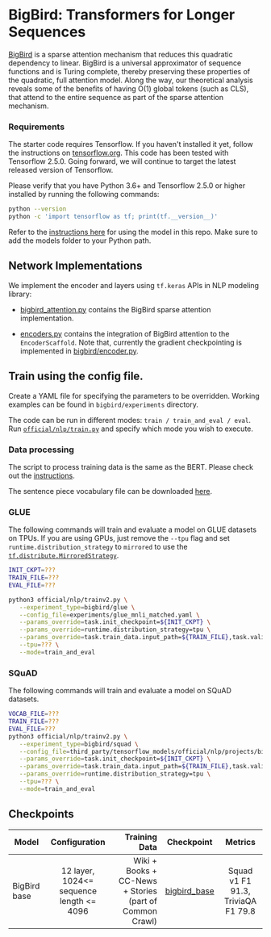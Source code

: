 # BigBird: Transformers for Longer Sequences

[BigBird](https://arxiv.org/abs/2007.14062)
is a sparse attention mechanism that reduces this quadratic dependency to
linear. BigBird is a universal approximator of sequence functions and is Turing
complete, thereby preserving these properties of the quadratic, full attention
model. Along the way, our theoretical analysis reveals some of the benefits of
having O(1) global tokens (such as CLS), that attend to the entire sequence as
part of the sparse attention mechanism.

### Requirements

The starter code requires Tensorflow. If you haven't installed it yet, follow
the instructions on [tensorflow.org][1].
This code has been tested with Tensorflow 2.5.0. Going forward,
we will continue to target the latest released version of Tensorflow.

Please verify that you have Python 3.6+ and Tensorflow 2.5.0 or higher
installed by running the following commands:

```sh
python --version
python -c 'import tensorflow as tf; print(tf.__version__)'
```

Refer to the [instructions here][2]
for using the model in this repo. Make sure to add the models folder to your
Python path.

[1]: https://www.tensorflow.org/install/
[2]:
https://github.com/tensorflow/models/tree/master/official#running-the-models

## Network Implementations

We implement the encoder and layers using `tf.keras` APIs in NLP
modeling library:

  * [bigbird_attention.py](https://github.com/tensorflow/models/blob/master/official/nlp/modeling/layers/bigbird_attention.py)
  contains the BigBird sparse attention implementation.

  * [encoders.py](https://github.com/tensorflow/models/blob/master/official/nlp/configs/encoders.py)
  contains the integration of BigBird attention to the `EncoderScaffold`. Note
  that, currently the gradient checkpointing is implemented in
  [bigbird/encoder.py](https://github.com/tensorflow/models/blob/master/official/nlp/projects/bigbird/encoder.py).

## Train using the config file.
Create a YAML file for specifying the parameters to be overridden.
Working examples can be found in `bigbird/experiments` directory.

The code can be run in different modes: `train / train_and_eval / eval`.
Run [`official/nlp/train.py`](https://github.com/tensorflow/models/blob/master/official/nlp/train.py)
and specify which mode you wish to execute.

### Data processing

The script to process training data is the same as the BERT. Please check out
the [instructions](https://github.com/tensorflow/models/blob/master/official/nlp/docs/train.md#fine-tuning-sentence-classification-with-bert-from-tf-hub).

The sentence piece vocabulary file can be downloaded [here](https://storage.googleapis.com/tf_model_garden/nlp/bigbird/vocab_sp.model).

### GLUE

The following commands will train and evaluate a model on GLUE datasets on TPUs.
If you are using GPUs, just remove the `--tpu` flag and set
`runtime.distribution_strategy` to `mirrored` to use the
[`tf.distribute.MirroredStrategy`](https://www.tensorflow.org/api_docs/python/tf/distribute/MirroredStrategy).

```bash
INIT_CKPT=???
TRAIN_FILE=???
EVAL_FILE=???

python3 official/nlp/trainv2.py \
   --experiment_type=bigbird/glue \
   --config_file=experiments/glue_mnli_matched.yaml \
   --params_override=task.init_checkpoint=${INIT_CKPT} \
   --params_override=runtime.distribution_strategy=tpu \
   --params_override=task.train_data.input_path=${TRAIN_FILE},task.validation_data.input_path=${EVAL_FILE} \
   --tpu=??? \
   --mode=train_and_eval
```

### SQuAD

The following commands will train and evaluate a model on SQuAD datasets.

```bash
VOCAB_FILE=???
TRAIN_FILE=???
EVAL_FILE=???
python3 official/nlp/trainv2.py \
   --experiment_type=bigbird/squad \
   --config_file=third_party/tensorflow_models/official/nlp/projects/bigbird/experiments/squad_v1.yaml \
   --params_override=task.init_checkpoint=${INIT_CKPT} \
   --params_override=task.train_data.input_path=${TRAIN_FILE},task.validation_data.input_path=${EVAL_FILE},task.validation_data.vocab_file=${VOCAB_FILE} \
   --params_override=runtime.distribution_strategy=tpu \
   --tpu=??? \
   --mode=train_and_eval
```

## Checkpoints

Model        | Configuration                            | Training Data                                           | Checkpoint                                                                                             | Metrics
------------ | :--------------------------------------: | ------------------------------------------------------: | :----------------------------------------------------------------------------------------------------: | :-----:
BigBird base | 12 layer, 1024<= sequence length <= 4096 | Wiki + Books + CC-News + Stories (part of Common Crawl) | [bigbird_base](https://storage.googleapis.com/tf_model_garden/nlp/bigbird/bigbird.etc.base.keras.tar.gz) | Squad v1 F1 91.3, TriviaQA F1 79.8
